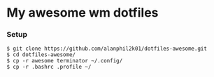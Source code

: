 # My awesome wm dotfiles

### Setup
```
$ git clone https://github.com/alanphil2k01/dotfiles-awesome.git
$ cd dotfiles-awesome/
$ cp -r awesome terminator ~/.config/
$ cp -r .bashrc .profile ~/
```
